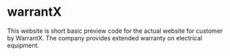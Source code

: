 # warrantX
This website is short basic preview code for the actual website for customer by WarrantX. The company provides extended warranty on electrical equipment.
